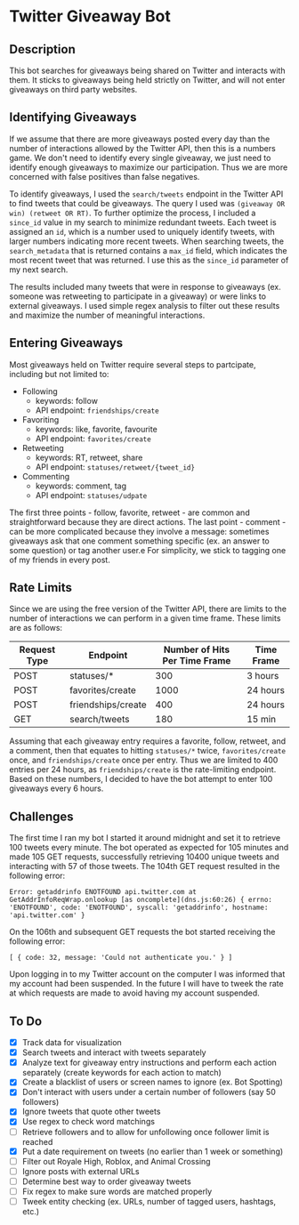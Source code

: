 # Twitter Giveaway Bot

## Description

This bot searches for giveaways being shared on Twitter and interacts with them. It sticks to giveaways being held strictly on Twitter, and will not enter giveaways on third party websites.

## Identifying Giveaways

If we assume that there are more giveaways posted every day than the number of interactions allowed by the Twitter API, then this is a numbers game. We don't need to identify every single giveaway, we just need to identify enough giveaways to maximize our participation. Thus we are more concerned with false positives than false negatives.

To identify giveaways, I used the `search/tweets` endpoint in the Twitter API to find tweets that could be giveaways. The query I used was `(giveaway OR win) (retweet OR RT)`. To further optimize the process, I included a `since_id` value in my search to minimize redundant tweets. Each tweet is assigned an `id`, which is a number used to uniquely identify tweets, with larger numbers indicating more recent tweets. When searching tweets, the `search_metadata` that is returned contains a `max_id` field, which indicates the most recent tweet that was returned. I use this as the `since_id` parameter of my next search.

The results included many tweets that were in response to giveaways (ex. someone was retweeting to participate in a giveaway) or were links to external giveaways. I used simple regex analysis to filter out these results and maximize the number of meaningful interactions.

## Entering Giveaways

Most giveaways held on Twitter require several steps to partcipate, including but not limited to:

-   Following
    -   keywords: follow
    -   API endpoint: `friendships/create`
-   Favoriting
    -   keywords: like, favorite, favourite
    -   API endpoint: `favorites/create`
-   Retweeting
    -   keywords: RT, retweet, share
    -   API endpoint: `statuses/retweet/{tweet_id}`
-   Commenting
    -   keywords: comment, tag
    -   API endpoint: `statuses/udpate`

The first three points - follow, favorite, retweet - are common and straightforward because they are direct actions. The last point - comment - can be more complicated because they involve a message: sometimes giveaways ask that one comment something specific (ex. an answer to some question) or tag another user.e For simplicity, we stick to tagging one of my friends in every post.

## Rate Limits

Since we are using the free version of the Twitter API, there are limits to the number of interactions we can perform in a given time frame. These limits are as follows:

| Request Type | Endpoint           | Number of Hits Per Time Frame | Time Frame |
| ------------ | ------------------ | ----------------------------- | ---------- |
| POST         | statuses/\*        | 300                           | 3 hours    |
| POST         | favorites/create   | 1000                          | 24 hours   |
| POST         | friendships/create | 400                           | 24 hours   |
| GET          | search/tweets      | 180                           | 15 min     |

Assuming that each giveaway entry requires a favorite, follow, retweet, and a comment, then that equates to hitting `statuses/*` twice, `favorites/create` once, and `friendships/create` once per entry. Thus we are limited to 400 entries per 24 hours, as `friendships/create` is the rate-limiting endpoint. Based on these numbers, I decided to have the bot attempt to enter 100 giveaways every 6 hours.

## Challenges

The first time I ran my bot I started it around midnight and set it to retrieve 100 tweets every minute. The bot operated as expected for 105 minutes and made 105 GET requests, successfully retrieving 10400 unique tweets and interacting with 57 of those tweets. The 104th GET request resulted in the following error:

    Error: getaddrinfo ENOTFOUND api.twitter.com at GetAddrInfoReqWrap.onlookup [as oncomplete](dns.js:60:26) { errno: 'ENOTFOUND', code: 'ENOTFOUND', syscall: 'getaddrinfo', hostname: 'api.twitter.com' }

On the 106th and subsequent GET requests the bot started receiving the following error:

    [ { code: 32, message: 'Could not authenticate you.' } ]

Upon logging in to my Twitter account on the computer I was informed that my account had been suspended. In the future I will have to tweek the rate at which requests are made to avoid having my account suspended.

## To Do

-   [x] Track data for visualization
-   [x] Search tweets and interact with tweets separately
-   [x] Analyze text for giveaway entry instructions and perform each action separately (create keywords for each action to match)
-   [x] Create a blacklist of users or screen names to ignore (ex. Bot Spotting)
-   [x] Don't interact with users under a certain number of followers (say 50 followers)
-   [x] Ignore tweets that quote other tweets
-   [x] Use regex to check word matchings
-   [ ] Retrieve followers and to allow for unfollowing once follower limit is reached
-   [x] Put a date requirement on tweets (no earlier than 1 week or something)
-   [ ] Filter out Royale High, Roblox, and Animal Crossing
-   [ ] Ignore posts with external URLs
-   [ ] Determine best way to order giveaway tweets
-   [ ] Fix regex to make sure words are matched properly
-   [ ] Tweek entity checking (ex. URLs, number of tagged users, hashtags, etc.)
